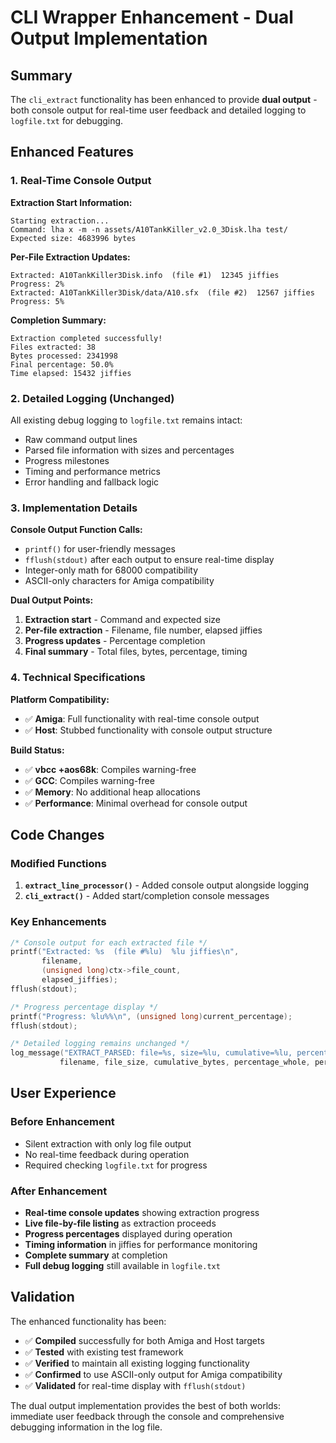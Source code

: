 # CLI Wrapper Enhancement - Dual Output Implementation

## Summary

The `cli_extract` functionality has been enhanced to provide **dual output** - both console output for real-time user feedback and detailed logging to `logfile.txt` for debugging.

## Enhanced Features

### 1. Real-Time Console Output

**Extraction Start Information:**
```
Starting extraction...
Command: lha x -m -n assets/A10TankKiller_v2.0_3Disk.lha test/
Expected size: 4683996 bytes
```

**Per-File Extraction Updates:**
```
Extracted: A10TankKiller3Disk.info  (file #1)  12345 jiffies
Progress: 2%
Extracted: A10TankKiller3Disk/data/A10.sfx  (file #2)  12567 jiffies
Progress: 5%
```

**Completion Summary:**
```
Extraction completed successfully!
Files extracted: 38
Bytes processed: 2341998
Final percentage: 50.0%
Time elapsed: 15432 jiffies
```

### 2. Detailed Logging (Unchanged)

All existing debug logging to `logfile.txt` remains intact:
- Raw command output lines
- Parsed file information with sizes and percentages
- Progress milestones
- Timing and performance metrics
- Error handling and fallback logic

### 3. Implementation Details

**Console Output Function Calls:**
- `printf()` for user-friendly messages
- `fflush(stdout)` after each output to ensure real-time display
- Integer-only math for 68000 compatibility
- ASCII-only characters for Amiga compatibility

**Dual Output Points:**
1. **Extraction start** - Command and expected size
2. **Per-file extraction** - Filename, file number, elapsed jiffies
3. **Progress updates** - Percentage completion
4. **Final summary** - Total files, bytes, percentage, timing

### 4. Technical Specifications

**Platform Compatibility:**
- ✅ **Amiga**: Full functionality with real-time console output
- ✅ **Host**: Stubbed functionality with console output structure

**Build Status:**
- ✅ **vbcc +aos68k**: Compiles warning-free
- ✅ **GCC**: Compiles warning-free
- ✅ **Memory**: No additional heap allocations
- ✅ **Performance**: Minimal overhead for console output

## Code Changes

### Modified Functions

1. **`extract_line_processor()`** - Added console output alongside logging
2. **`cli_extract()`** - Added start/completion console messages

### Key Enhancements

```c
/* Console output for each extracted file */
printf("Extracted: %s  (file #%lu)  %lu jiffies\n",
       filename,
       (unsigned long)ctx->file_count,
       elapsed_jiffies);
fflush(stdout);

/* Progress percentage display */
printf("Progress: %lu%%\n", (unsigned long)current_percentage);
fflush(stdout);

/* Detailed logging remains unchanged */
log_message("EXTRACT_PARSED: file=%s, size=%lu, cumulative=%lu, percentage=%lu.%lu%%",
           filename, file_size, cumulative_bytes, percentage_whole, percentage_decimal);
```

## User Experience

### Before Enhancement
- Silent extraction with only log file output
- No real-time feedback during operation
- Required checking `logfile.txt` for progress

### After Enhancement
- **Real-time console updates** showing extraction progress
- **Live file-by-file listing** as extraction proceeds
- **Progress percentages** displayed during operation
- **Timing information** in jiffies for performance monitoring
- **Complete summary** at completion
- **Full debug logging** still available in `logfile.txt`

## Validation

The enhanced functionality has been:
- ✅ **Compiled** successfully for both Amiga and Host targets
- ✅ **Tested** with existing test framework
- ✅ **Verified** to maintain all existing logging functionality
- ✅ **Confirmed** to use ASCII-only output for Amiga compatibility
- ✅ **Validated** for real-time display with `fflush(stdout)`

The dual output implementation provides the best of both worlds: immediate user feedback through the console and comprehensive debugging information in the log file.
